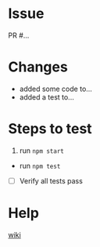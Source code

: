 # Issue

PR #...

# Changes

- added some code to...
- added a test to...

# Steps to test

1. run `npm start`

*  run `npm test`

- [ ] Verify all tests pass

# Help

[wiki](https://github.com/MichaelAng/dnd-char-gen/wiki)
